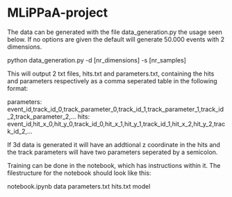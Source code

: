 # MLiPPaA-project
The data can be generated with the file data_generation.py the usage seen below. If no options are given the default will generate 50.000 events with 2 dimensions. 

python data_generation.py -d [nr_dimensions] -s [nr_samples] 

This will output 2 txt files, hits.txt and parameters.txt, containing the hits and parameters respectively as a comma seperated table in the following format:

parameters: event_id,track_id_0,track_parameter_0,track_id_1,track_parameter_1,track_id_2,track_parameter_2,...
hits: event_id,hit_x_0,hit_y_0,track_id_0,hit_x_1,hit_y_1,track_id_1,hit_x_2,hit_y_2,track_id_2,...

If 3d data is generated it will have an addtional z coordinate in the hits and the track parameters will have two parameters seperated by a semicolon.

Training can be done in the notebook, which has instructions within it. The filestructure for the notebook should look like this:

notebook.ipynb
data
  parameters.txt
  hits.txt
model
